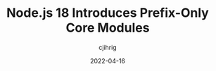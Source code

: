 ---
author: cjihrig
date: 2022-04-16
draft: true
permalink: false
publisher: fusebitio
tags:
  - nodejs
target_url: https://fusebit.io/blog/node-18-prefix-only-modules/
title: Node.js 18 Introduces Prefix-Only Core Modules
---